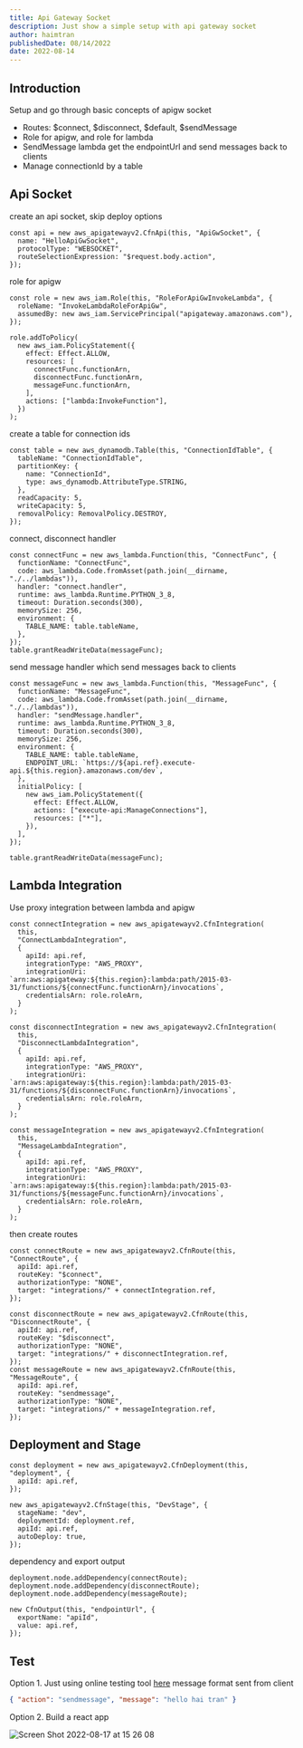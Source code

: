 ```yaml
---
title: Api Gateway Socket
description: Just show a simple setup with api gateway socket
author: haimtran
publishedDate: 08/14/2022
date: 2022-08-14
---
```


## Introduction

Setup and go through basic concepts of apigw socket

- Routes: $connect, $disconnect, $default, $sendMessage
- Role for apigw, and role for lambda
- SendMessage lambda get the endpointUrl and send messages back to clients
- Manage connectionId by a table

## Api Socket

create an api socket, skip deploy options

```tsx
const api = new aws_apigatewayv2.CfnApi(this, "ApiGwSocket", {
  name: "HelloApiGwSocket",
  protocolType: "WEBSOCKET",
  routeSelectionExpression: "$request.body.action",
});
```

role for apigw

```tsx
const role = new aws_iam.Role(this, "RoleForApiGwInvokeLambda", {
  roleName: "InvokeLambdaRoleForApiGw",
  assumedBy: new aws_iam.ServicePrincipal("apigateway.amazonaws.com"),
});

role.addToPolicy(
  new aws_iam.PolicyStatement({
    effect: Effect.ALLOW,
    resources: [
      connectFunc.functionArn,
      disconnectFunc.functionArn,
      messageFunc.functionArn,
    ],
    actions: ["lambda:InvokeFunction"],
  })
);
```

create a table for connection ids

```tsx
const table = new aws_dynamodb.Table(this, "ConnectionIdTable", {
  tableName: "ConnectionIdTable",
  partitionKey: {
    name: "ConnectionId",
    type: aws_dynamodb.AttributeType.STRING,
  },
  readCapacity: 5,
  writeCapacity: 5,
  removalPolicy: RemovalPolicy.DESTROY,
});
```

connect, disconnect handler

```tsx
const connectFunc = new aws_lambda.Function(this, "ConnectFunc", {
  functionName: "ConnectFunc",
  code: aws_lambda.Code.fromAsset(path.join(__dirname, "./../lambdas")),
  handler: "connect.handler",
  runtime: aws_lambda.Runtime.PYTHON_3_8,
  timeout: Duration.seconds(300),
  memorySize: 256,
  environment: {
    TABLE_NAME: table.tableName,
  },
});
table.grantReadWriteData(messageFunc);
```

send message handler which send messages back to clients

```tsx
const messageFunc = new aws_lambda.Function(this, "MessageFunc", {
  functionName: "MessageFunc",
  code: aws_lambda.Code.fromAsset(path.join(__dirname, "./../lambdas")),
  handler: "sendMessage.handler",
  runtime: aws_lambda.Runtime.PYTHON_3_8,
  timeout: Duration.seconds(300),
  memorySize: 256,
  environment: {
    TABLE_NAME: table.tableName,
    ENDPOINT_URL: `https://${api.ref}.execute-api.${this.region}.amazonaws.com/dev`,
  },
  initialPolicy: [
    new aws_iam.PolicyStatement({
      effect: Effect.ALLOW,
      actions: ["execute-api:ManageConnections"],
      resources: ["*"],
    }),
  ],
});

table.grantReadWriteData(messageFunc);
```

## Lambda Integration

Use proxy integration between lambda and apigw

```tsx
const connectIntegration = new aws_apigatewayv2.CfnIntegration(
  this,
  "ConnectLambdaIntegration",
  {
    apiId: api.ref,
    integrationType: "AWS_PROXY",
    integrationUri: `arn:aws:apigateway:${this.region}:lambda:path/2015-03-31/functions/${connectFunc.functionArn}/invocations`,
    credentialsArn: role.roleArn,
  }
);

const disconnectIntegration = new aws_apigatewayv2.CfnIntegration(
  this,
  "DisconnectLambdaIntegration",
  {
    apiId: api.ref,
    integrationType: "AWS_PROXY",
    integrationUri: `arn:aws:apigateway:${this.region}:lambda:path/2015-03-31/functions/${disconnectFunc.functionArn}/invocations`,
    credentialsArn: role.roleArn,
  }
);

const messageIntegration = new aws_apigatewayv2.CfnIntegration(
  this,
  "MessageLambdaIntegration",
  {
    apiId: api.ref,
    integrationType: "AWS_PROXY",
    integrationUri: `arn:aws:apigateway:${this.region}:lambda:path/2015-03-31/functions/${messageFunc.functionArn}/invocations`,
    credentialsArn: role.roleArn,
  }
);
```

then create routes

```tsx
const connectRoute = new aws_apigatewayv2.CfnRoute(this, "ConnectRoute", {
  apiId: api.ref,
  routeKey: "$connect",
  authorizationType: "NONE",
  target: "integrations/" + connectIntegration.ref,
});

const disconnectRoute = new aws_apigatewayv2.CfnRoute(this, "DisconnectRoute", {
  apiId: api.ref,
  routeKey: "$disconnect",
  authorizationType: "NONE",
  target: "integrations/" + disconnectIntegration.ref,
});
const messageRoute = new aws_apigatewayv2.CfnRoute(this, "MessageRoute", {
  apiId: api.ref,
  routeKey: "sendmessage",
  authorizationType: "NONE",
  target: "integrations/" + messageIntegration.ref,
});
```

## Deployment and Stage

```tsx
const deployment = new aws_apigatewayv2.CfnDeployment(this, "deployment", {
  apiId: api.ref,
});

new aws_apigatewayv2.CfnStage(this, "DevStage", {
  stageName: "dev",
  deploymentId: deployment.ref,
  apiId: api.ref,
  autoDeploy: true,
});
```

dependency and export output

```tsx
deployment.node.addDependency(connectRoute);
deployment.node.addDependency(disconnectRoute);
deployment.node.addDependency(messageRoute);

new CfnOutput(this, "endpointUrl", {
  exportName: "apiId",
  value: api.ref,
});
```

## Test

Option 1. Just using online testing tool [here](https://www.piesocket.com/)
message format sent from client

```json
{ "action": "sendmessage", "message": "hello hai tran" }
```

Option 2. Build a react app 

![Screen Shot 2022-08-17 at 15 26 08](https://user-images.githubusercontent.com/20411077/185071824-7f99e582-479c-493e-983e-959aab68dcd2.png)




